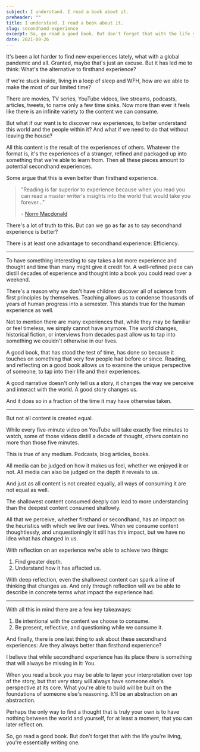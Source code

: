 ```yaml
---
subject: I understand. I read a book about it.
preheader: ""
title: I understand. I read a book about it.
slug: secondhand-experience
excerpt: So, go read a good book. But don't forget that with the life you're living, you're essentially writing one.
date: 2021-09-26
---
```


It's been a lot harder to find new experiences lately, what with a global pandemic and all. Granted, maybe that's just an excuse. But it has led me to think: What's the alternative to firsthand experience?

If we're stuck inside, living in a loop of sleep and WFH, how are we able to make the most of our limited time?

There are movies, TV series, YouTube videos, live streams, podcasts, articles, tweets, to name only a few time sinks. Now more than ever it feels like there is an infinite variety to the content we can consume.

But what if our want is to discover new experiences, to better understand this world and the people within it? And what if we need to do that without leaving the house?

All this content is the result of the experiences of others. Whatever the format is, it's the experiences of a stranger, refined and packaged up into something that we're able to learn from. Then all these pieces amount to potential secondhand experiences.

Some argue that this is even better than firsthand experience.

> "Reading is far superior to experience because when you read you can read a master writer's insights into the world that would take you forever..."
>  
> \- [Norm Macdonald](https://youtu.be/OYMWGQA9w8k?t=847)

There's a lot of truth to this. But can we go as far as to say secondhand experience is better?

There is at least one advantage to secondhand experience: Efficiency.

---

To have something interesting to say takes a lot more experience and thought and time than many might give it credit for. A well-refined piece can distill decades of experience and thought into a book you could read over a weekend.

There's a reason why we don't have children discover all of science from first principles by themselves. Teaching allows us to condense thousands of years of human progress into a semester. This stands true for the human experience as well.

Not to mention there are many experiences that, while they may be familiar or feel timeless, we simply cannot have anymore. The world changes, historical fiction, or interviews from decades past allow us to tap into something we couldn't otherwise in our lives.

A good book, that has stood the test of time, has done so because it touches on something that very few people had before or since. Reading, and reflecting on a good book allows us to examine the unique perspective of someone, to tap into their life and their experiences.

A good narrative doesn't only tell us a story, it changes the way we perceive and interact with the world. A good story changes us.

And it does so in a fraction of the time it may have otherwise taken.

---

But not all content is created equal.

While every five-minute video on YouTube will take exactly five minutes to watch, some of those videos distill a decade of thought, others contain no more than those five minutes.

This is true of any medium. Podcasts, blog articles, books.

All media can be judged on how it makes us feel, whether we enjoyed it or not. All media can also be judged on the depth it reveals to us.

And just as all content is not created equally, all ways of consuming it are not equal as well.

The shallowest content consumed deeply can lead to more understanding than the deepest content consumed shallowly.

All that we perceive, whether firsthand or secondhand, has an impact on the heuristics with which we live our lives. When we consume content thoughtlessly, and unquestioningly it still has this impact, but we have no idea what has changed in us.

With reflection on an experience we're able to achieve two things:

1. Find greater depth.
2. Understand how it has affected us.

With deep reflection, even the shallowest content can spark a line of thinking that changes us. And only through reflection will we be able to describe in concrete terms what impact the experience had.

---

With all this in mind there are a few key takeaways:

1. Be intentional with the content we choose to consume.
2. Be present, reflective, and questioning while we consume it.

And finally, there is one last thing to ask about these secondhand experiences: Are they always better than firsthand experience?

I believe that while secondhand experience has its place there is something that will always be missing in it: You.

When you read a book you may be able to layer your interpretation over top of the story, but that very story will always have someone else's perspective at its core. What you're able to build will be built on the foundations of someone else's reasoning. It'll be an abstraction on an abstraction.

Perhaps the only way to find a thought that is truly your own is to have nothing between the world and yourself, for at least a moment, that you can later reflect on.

So, go read a good book. But don't forget that with the life you're living, you're essentially writing one.


<!-- \- CJR -->

<!-- <br> -->

<!-- --- -->

<!-- **Recent Posts:** -->

<!-- - [Principle of Charity](https://www.connorjrobbins.com/blog/principle-of-charity?utm_source=newsletter&utm_medium=email&utm_campaign=2021-09-26)   -->
<!-- When social media desires the worst from you, be strong enough to show it your best. -->

<!-- --- -->

<!-- P.S. If you want to start a conversation about any of these topics, feel free to reply to this email directly. Your response will land in my inbox. -->

<!-- --- -->

